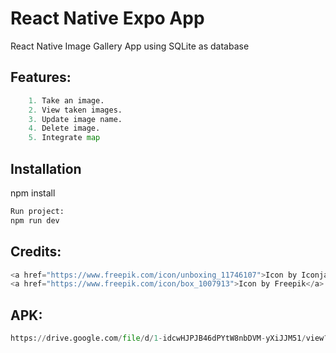 # React Native Expo App

React Native Image Gallery App using SQLite as database

## Features:

```python
    1. Take an image.
    2. View taken images.
    3. Update image name.
    4. Delete image.
    5. Integrate map
```

## Installation

npm install

```bash
Run project:
npm run dev
```

## Credits:

```python
<a href="https://www.freepik.com/icon/unboxing_11746107">Icon by Iconjam</a>
<a href="https://www.freepik.com/icon/box_1007913">Icon by Freepik</a>

```

## APK:

```python
https://drive.google.com/file/d/1-idcwHJPJB46dPYtW8nbDVM-yXiJJM51/view?usp=sharing
```
